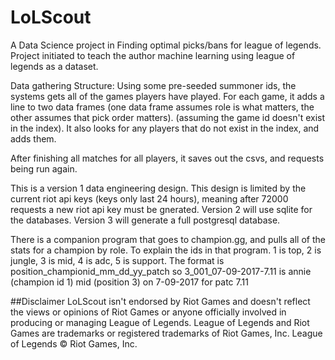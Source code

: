 # LoLScout
A Data Science project in Finding optimal picks/bans for league of legends. 
Project initiated to teach the author machine learning using league of legends as a dataset. 

Data gathering Structure: 
Using some pre-seeded summoner ids, the systems gets all of the games players have played. 
For each game, it adds a line to two data frames (one data frame assumes role is what matters, the other assumes that pick order matters).  (assuming the game id doesn't exist in the index).
It also looks for any players that do not exist in the index, and adds them. 

After finishing all matches for all players, it saves out the csvs, and requests being run again. 

This is a version 1 data engineering design. This design is limited by the current riot api keys (keys only last 24 hours), meaning after 72000 requests a new riot api key must be gnerated. 
Version 2 will use sqlite for the databases. 
Version 3 will generate a full postgresql database. 

There is a companion program that goes to champion.gg, and pulls all of the stats for a champion by role. 
To explain the ids in that program. 
1 is top, 2 is jungle, 3 is mid, 4 is adc, 5 is support. The format is 
position_championid_mm_dd_yy_patch
so 3_001_07-09-2017-7.11 is  annie (champion id 1) mid (position 3) on 7-09-2017 for patc 7.11





##Disclaimer LoLScout isn't endorsed by Riot Games and doesn't reflect the views or opinions of Riot Games or anyone officially involved in producing or managing League of Legends. League of Legends and Riot Games are trademarks or registered trademarks of Riot Games, Inc. League of Legends © Riot Games, Inc.